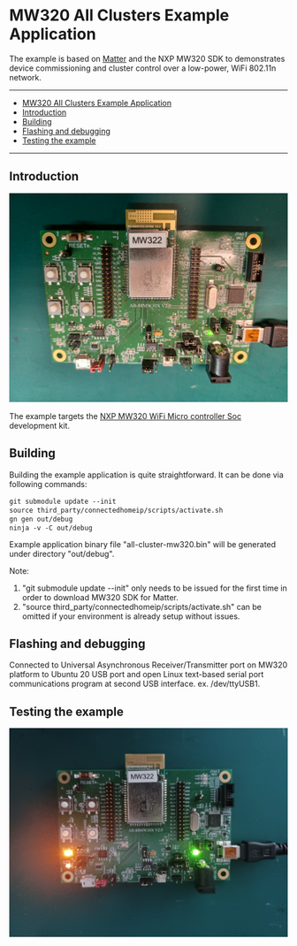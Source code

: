 # MW320 All Clusters Example Application

The example is based on
[Matter](https://github.com/project-chip/connectedhomeip) and the NXP MW320 SDK
to demonstrates device commissioning and cluster control over a low-power, WiFi
802.11n network.

<hr>

-   [MW320 All Clusters Example Application](#mw320-all-clusters-example-application)
-   [Introduction](#introduction)
-   [Building](#building)
-   [Flashing and debugging](#flashdebug)
-   [Testing the example](#testing-the-example)

<hr>

<a name="intro"></a>

## Introduction

![MW320](../../../platform/nxp/mw320/doc/images/mw320.jpg)

The example targets the
[NXP MW320 WiFi Micro controller Soc](https://www.nxp.com/products/wireless/wi-fi-plus-bluetooth/88mw32x-802-11n-wi-fi-microcontroller-soc:88MW32X)
development kit.

<a name="building"></a>

## Building

Building the example application is quite straightforward. It can be done via
following commands:
```
git submodule update --init
source third_party/connectedhomeip/scripts/activate.sh
gn gen out/debug
ninja -v -C out/debug
```
Example application binary file "all-cluster-mw320.bin" will be generated under
directory "out/debug".

Note:
1. "git submodule update --init" only needs to be issued for the first time in order
   to download MW320 SDK for Matter.
3. "source third_party/connectedhomeip/scripts/activate.sh" can be omitted if your
   environment is already setup without issues.

<a name="flashdebug"></a>

## Flashing and debugging

Connected to Universal Asynchronous Receiver/Transmitter port on MW320 platform
to Ubuntu 20 USB port and open Linux text-based serial port communications
program at second USB interface. ex. /dev/ttyUSB1.

## Testing the example

![MW320 LED ON](../../../platform/nxp/mw320/doc/images/mw320_on.jpg)
